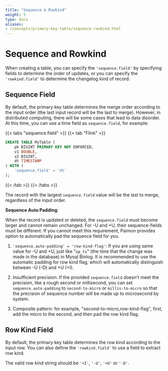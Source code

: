 ```yaml
---
title: "Sequence & Rowkind"
weight: 5
type: docs
aliases:
- /concepts/primary-key-table/sequence-rowkind.html
---
```

<!--
Licensed to the Apache Software Foundation (ASF) under one
or more contributor license agreements.  See the NOTICE file
distributed with this work for additional information
regarding copyright ownership.  The ASF licenses this file
to you under the Apache License, Version 2.0 (the
"License"); you may not use this file except in compliance
with the License.  You may obtain a copy of the License at

  http://www.apache.org/licenses/LICENSE-2.0

Unless required by applicable law or agreed to in writing,
software distributed under the License is distributed on an
"AS IS" BASIS, WITHOUT WARRANTIES OR CONDITIONS OF ANY
KIND, either express or implied.  See the License for the
specific language governing permissions and limitations
under the License.
-->

# Sequence and Rowkind

When creating a table, you can specify the `'sequence.field'` by specifying fields to determine the order of updates,
or you can specify the `'rowkind.field'` to determine the changelog kind of record.

## Sequence Field

By default, the primary key table determines the merge order according to the input order (the last input record will be the last to merge). However, in distributed computing,
there will be some cases that lead to data disorder. At this time, you can use a time field as `sequence.field`, for example:

{{< tabs "sequence.field" >}}
{{< tab "Flink" >}}
```sql
CREATE TABLE MyTable (
    pk BIGINT PRIMARY KEY NOT ENFORCED,
    v1 DOUBLE,
    v2 BIGINT,
    dt TIMESTAMP
) WITH (
    'sequence.field' = 'dt'
);
```
{{< /tab >}}
{{< /tabs >}}

The record with the largest `sequence.field` value will be the last to merge, regardless of the input order.

**Sequence Auto Padding**:

When the record is updated or deleted, the `sequence.field` must become larger and cannot remain unchanged.
For -U and +U, their sequence-fields must be different. If you cannot meet this requirement, Paimon provides
option to automatically pad the sequence field for you.

1. `'sequence.auto-padding' = 'row-kind-flag'`: If you are using same value for -U and +U, just like "`op_ts`"
   (the time that the change was made in the database) in Mysql Binlog. It is recommended to use the automatic
   padding for row kind flag, which will automatically distinguish between -U (-D) and +U (+I).

2. Insufficient precision: If the provided `sequence.field` doesn't meet the precision, like a rough second or
   millisecond, you can set `sequence.auto-padding` to `second-to-micro` or `millis-to-micro` so that the precision
   of sequence number will be made up to microsecond by system.

3. Composite pattern: for example, "second-to-micro,row-kind-flag", first, add the micro to the second, and then
   pad the row kind flag.

## Row Kind Field

By default, the primary key table determines the row kind according to the input row. You can also define the
`'rowkind.field'` to use a field to extract row kind.

The valid row kind string should be `'+I'`, `'-U'`, `'+U'` or `'-D'`.
